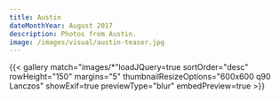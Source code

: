 ```yaml
---
title: Austin
dateMonthYear: August 2017
description: Photos from Austin.
image: /images/visual/austin-teaser.jpg
---
```


{{< gallery match="images/*"loadJQuery=true sortOrder="desc" rowHeight="150" margins="5" thumbnailResizeOptions="600x600 q90 Lanczos" showExif=true previewType="blur" embedPreview=true >}}

